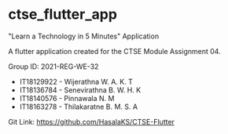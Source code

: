 # ctse_flutter_app
"Learn a Technology in 5 Minutes" Application

A flutter application created for the CTSE Module Assignment 04. 

Group ID: 2021-REG-WE-32

- IT18129922 - Wijerathna W. A. K. T
- IT18136784 - Senevirathna B. W. H. K
- IT18140576 - Pinnawala N. M
- IT18163278 - Thilakaratne B. M. S. A

Git Link: https://github.com/HasalaKS/CTSE-Flutter
